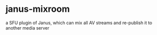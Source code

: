 # janus-mixroom
a SFU plugin of Janus, which can mix all AV streams and re-publish it to another media server
